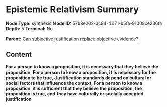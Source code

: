# Epistemic Relativism Summary

**Node Type:** synthesis
**Node ID:** 57b8e202-3c84-4d71-b5fa-91008ce236fa
**Depth:** 5
**Terminal:** No

**Parent:** [Can subjective justification replace objective evidence?](can-subjective-justification-replace-objective-evidence-antithesis-6840563e-e4fd-471e-a761-4084f507cbc0.md)

## Content

**For a person to know a proposition, it is necessary that they believe the proposition**, **For a person to know a proposition, it is necessary for the proposition to be true**, **Justification standards depend on cultural or social factors that influence the context**, **For a person to know a proposition, it is sufficient that they believe the proposition, the proposition is true, and they have culturally or socially accepted justification**
